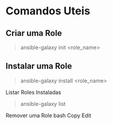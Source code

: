 # Comandos Uteis

## Criar uma Role
> ansible-galaxy init <role_name>
## Instalar uma Role
> ansible-galaxy install <role_name>

Listar Roles Instaladas
> ansible-galaxy list

Remover uma Role
bash
Copy
Edit
